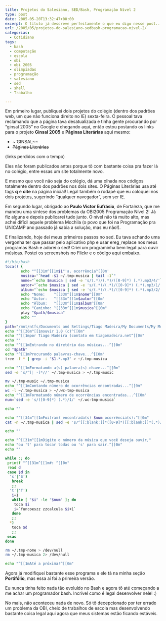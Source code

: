 ```yaml
---
title: Projetos do Salesiano, SED/Bash, Programação Nível 2
type: post
date: 2005-05-20T13:32:47+00:00
excerpt: O título já descreve perfeitamente o que eu digo nesse post...
url: /2005/05/projetos-do-salesiano-sedbash-programacao-nivel-2/
categorias:
  - Cotidiano
tags:
  - bash
  - computação
  - escola
  - obi
  - obi 2005
  - olimpíadas
  - programação
  - salesiano
  - sed
  - shell
  - Trabalho

---
```

Em primeiro lugar, publiquei dois projetos do colégio (dentro dos padrões web, um que não funciona direito no IE) sexta-feira. O pessoal tava reclamando que a página tava desatualizada e tinha gente procurando por “ginsal 2005” no Google e chegando aqui, então estou postando os links para o projeto **Ginsal 2005** e **Páginas Literárias** aqui mesmo:

  * ~`GINSAL~~
  * ~~Páginas Literárias~~

(links perdidos com o tempo)

Eles não foram publicados antes porque tô com bastante coisa pra fazer lá no colégio, entre essas um site totalmente novo.

E mesmo que você não seja do colégio, dá uma olhada nos códigos totalmente dentro dos padrões nos dois sites. O Páginas Literárias usa até tags **q** e **cite** na página inicial! Legal também o rodapé que eu coloquei nos dois projetos, sugerindo “qualquer navegador”, sem ser IE.

Em segundo lugar, obrigado ao **Paulo Victor Eufrásio**, de Fortaleza, que me mandou uma síntese dos problemas da OBI2005 Programação Nível 2! Já fiz alguns e depois publicarei tudo junto. O nível não tá muito alto, mas achei difícil aquele problema Mochila (o povo que foi na Programação pra UNICAMP ano passado já sabia a solução, mas eu não!).

E finalizando, hoje dei meus primeiros passos no sed. Eu tava achando uma vergonha ter que passar pelo aplicativo php e usar ereg_replace nos meus programas Bash e adorei o sed! Criei um programinha bem legal para ouvir músicas. Postei os screenshots no Flickr e o código aqui embaixo.

```bash
#!/bin/bash
toca() {
       echo "^[[31m^[[1m$1"'a. ocorrência^[[0m'
       musica="`head -$1 ~/.tmp-musica | tail -1`"
       nome="`echo $musica | sed -e 's/(.*)/(.*)/([0-9]*) (.*).mp3/4/'`"
       autor="`echo $musica | sed -e 's/(.*)/(.*)/([0-9]*) (.*).mp3/1/'`"
       album="`echo $musica | sed -e 's/(.*)/(.*)/([0-9]*) (.*).mp3/2/'`"
       echo "Nome:    ^[[33m^[[1m$nome^[[0m"
       echo "Autor:   ^[[33m^[[1m$autor^[[0m"
       echo "Álbum:   ^[[33m^[[1m$album^[[0m"
       echo "Caminho: ^[[33m^[[1m$musica^[[0m"
       play "$path/$musica"
       echo ""
}
path="/mnt/ntfs/Documents and Settings/Tiago Madeira/My Documents/My Music"
echo "^[[36m^[[1mouvir 1.0 (c)^[[0m"
echo "^[[1mpor Tiago Madeira (contato em tiagomadeira.net^[[0m"
echo ""
echo "^[[1mEntrando no diretório das músicas...^[[0m"
cd "$path"
echo "^[[1mProcurando palavras-chave...^[[0m"
tree -f * | grep -i "$1.*.mp3" > ~/.tmp-musica

echo "^[[1mFormatando a(s) palavra(s)-chave...^[[0m"
sed -e 's/^[| -]*//' ~/.tmp-musica > ~/.tmp-music

mv ~/.tmp-music ~/.tmp-musica
echo "^[[1mContando número de ocorrências encontradas...^[[0m"
wc -l ~/.tmp-musica > ~/.wc-tmp-musica
echo "^[[1mFormatando número de ocorrências encontradas...^[[0m"
num=`sed -e 's/([0-9]*) (.*)/1/' ~/.wc-tmp-musica`

echo ""

echo "^[[34m^[[1mFoi(ram) encontrada(s) $num ocorrência(s):^[[0m"
cat -n ~/.tmp-musica | sed -e 's/^[[:blank:]]*([0-9]*)[[:blank:]]*(.*)/1: 2/'

echo ""

echo "^[[31m^[[1mDigite o número da música que você deseja ouvir,"
echo "ou 't' para tocar todas ou 's' para sair.^[[0m"
echo ""

while :; do
 printf "^[[31m^[[1m#: ^[[0m"
 read d
 case $d in
  's'|'S')
   break
   ;;
  't'|'T')
   i=1
   while [ "$i" -le "$num" ]; do
    toca $i
    i=`funcoeszz zzcalcula $i+1`
   done
   ;;
  *)
   toca $d
   ;;
 esac
done

rm ~/.tmp-nome > /dev/null
rm ~/.tmp-musica 2> /dev/null

echo "^[[1mAté a próxima!^[[0m"
```

Agora já modifiquei bastante esse programa e ele tá na minha seção **Portifólio**, mas essa aí foi a primeira versão.

Eu nunca tinha feito nada tão evoluído no Bash e agora tô até começando a me achar um programador bash. Incrível como é legal desenvolver nele! :)

No mais, não aconteceu nada de novo. Só tô decepcionado por ter errado um problema da OBI, cheio de trabalhos de escola mas desenvolvendo bastante coisa legal aqui agora que meus sistemas estão ficando estáveis.

